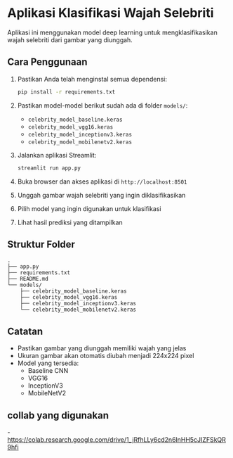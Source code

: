 # Aplikasi Klasifikasi Wajah Selebriti

Aplikasi ini menggunakan model deep learning untuk mengklasifikasikan wajah selebriti dari gambar yang diunggah.

## Cara Penggunaan

1. Pastikan Anda telah menginstal semua dependensi:
   ```bash
   pip install -r requirements.txt
   ```

2. Pastikan model-model berikut sudah ada di folder `models/`:
   - `celebrity_model_baseline.keras`
   - `celebrity_model_vgg16.keras`
   - `celebrity_model_inceptionv3.keras`
   - `celebrity_model_mobilenetv2.keras`

3. Jalankan aplikasi Streamlit:
   ```bash
   streamlit run app.py
   ```

4. Buka browser dan akses aplikasi di `http://localhost:8501`

5. Unggah gambar wajah selebriti yang ingin diklasifikasikan

6. Pilih model yang ingin digunakan untuk klasifikasi

7. Lihat hasil prediksi yang ditampilkan

## Struktur Folder
```
.
├── app.py
├── requirements.txt
├── README.md
└── models/
    ├── celebrity_model_baseline.keras
    ├── celebrity_model_vgg16.keras
    ├── celebrity_model_inceptionv3.keras
    └── celebrity_model_mobilenetv2.keras
```

## Catatan
- Pastikan gambar yang diunggah memiliki wajah yang jelas
- Ukuran gambar akan otomatis diubah menjadi 224x224 pixel
- Model yang tersedia:
  - Baseline CNN
  - VGG16
  - InceptionV3
  - MobileNetV2 

## collab yang digunakan
-https://colab.research.google.com/drive/1_jRfhLLy6cd2n6lnHH5cJIZFSkQR9hfi
